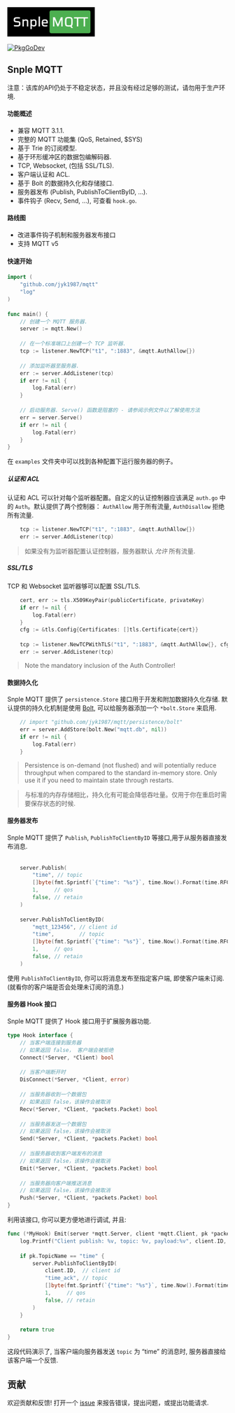 <img alt="Snple MQTT logo" src="docs/img/logo.png" width="200px">

[![PkgGoDev](https://pkg.go.dev/badge/github.com/snple/mqtt)](https://pkg.go.dev/github.com/snple/mqtt)

## Snple MQTT

注意：该库的API仍处于不稳定状态，并且没有经过足够的测试，请勿用于生产环境.

#### 功能概述
- 兼容 MQTT 3.1.1.
- 完整的 MQTT 功能集 (QoS, Retained, $SYS)
- 基于 Trie 的订阅模型.
- 基于环形缓冲区的数据包编解码器.
- TCP, Websocket, (包括 SSL/TLS).
- 客户端认证和 ACL.
- 基于 Bolt 的数据持久化和存储接口.
- 服务器发布 (Publish, PublishToClientByID, ...).
- 事件钩子 (Recv, Send, ...), 可查看 `hook.go`.

#### 路线图

- 改进事件钩子机制和服务器发布接口
- 支持 MQTT v5

#### 快速开始

``` go
import (
    "github.com/jyk1987/mqtt"
    "log"
)

func main() {
    // 创建一个 MQTT 服务器.
    server := mqtt.New()

    // 在一个标准端口上创建一个 TCP 监听器.
    tcp := listener.NewTCP("t1", ":1883", &mqtt.AuthAllow{})

    // 添加监听器至服务器.
    err := server.AddListener(tcp)
    if err != nil {
        log.Fatal(err)
    }

    // 启动服务器. Serve() 函数是阻塞的 - 请参阅示例文件以了解使用方法
    err = server.Serve()
    if err != nil {
        log.Fatal(err)
    }
}
```

在 `examples` 文件夹中可以找到各种配置下运行服务器的例子。

##### 认证和 ACL

认证和 ACL 可以针对每个监听器配置。自定义的认证控制器应该满足 `auth.go` 中的 `Auth`。默认提供了两个控制器：
`AuthAllow` 用于所有流量, `AuthDisallow` 拒绝所有流量.

```go
    tcp := listener.NewTCP("t1", ":1883", &mqtt.AuthAllow{})
    err := server.AddListener(tcp)
```

> 如果没有为监听器配置认证控制器，服务器默认 _允许_ 所有流量.

##### SSL/TLS

TCP 和 Websocket 监听器够可以配置 SSL/TLS.

```go
    cert, err := tls.X509KeyPair(publicCertificate, privateKey)
    if err != nil {
        log.Fatal(err)
    }
    cfg := &tls.Config{Certificates: []tls.Certificate{cert}}

    tcp := listener.NewTCPWithTLS("t1", ":1883", &mqtt.AuthAllow{}, cfg)
    err := server.AddListener(tcp)
```
> Note the mandatory inclusion of the Auth Controller!

#### 数据持久化

Snple MQTT 提供了 `persistence.Store` 接口用于开发和附加数据持久化存储. 默认提供的持久化机制是使用 [Bolt](https://github.com/etcd-io/bbolt), 可以给服务器添加一个 `*bolt.Store` 来启用.

```go
    // import "github.com/jyk1987/mqtt/persistence/bolt"
    err = server.AddStore(bolt.New("mqtt.db", nil))
    if err != nil {
        log.Fatal(err)
    }
```
> Persistence is on-demand (not flushed) and will potentially reduce throughput when compared to the standard in-memory store. Only use it if you need to maintain state through restarts.

> 与标准的内存存储相比，持久化有可能会降低吞吐量。仅用于你在重启时需要保存状态的时候.

#### 服务器发布

Snple MQTT 提供了 `Publish`, `PublishToClientByID` 等接口,用于从服务器直接发布消息.

```go

    server.Publish(
        "time", // topic
        []byte(fmt.Sprintf(`{"time": "%s"}`, time.Now().Format(time.RFC3339))), // payload
        1,     // qos
        false, // retain
    )

    server.PublishToClientByID(
        "mqtt_123456", // client id
        "time",        // topic
        []byte(fmt.Sprintf(`{"time": "%s"}`, time.Now().Format(time.RFC3339))), // payload
        1,     // qos
        false, // retain
    )

```

使用 `PublishToClientByID`, 你可以将消息发布至指定客户端, 即使客户端未订阅. (就看你的客户端是否会处理未订阅的消息.)

#### 服务器 Hook 接口

Snple MQTT 提供了 Hook 接口用于扩展服务器功能.

```go
type Hook interface {
    // 当客户端连接到服务器
    // 如果返回 false， 客户端会被拒绝
    Connect(*Server, *Client) bool

    // 当客户端断开时
    DisConnect(*Server, *Client, error)

    // 当服务器收到一个数据包
    // 如果返回 false，该操作会被取消
    Recv(*Server, *Client, *packets.Packet) bool

    // 当服务器发送一个数据包
    // 如果返回 false，该操作会被取消
    Send(*Server, *Client, *packets.Packet) bool

    // 当服务器收到客户端发布的消息
    // 如果返回 false，该操作会被取消
    Emit(*Server, *Client, *packets.Packet) bool

    // 当服务器向客户端推送消息
    // 如果返回 false，该操作会被取消
    Push(*Server, *Client, *packets.Packet) bool
}
```

利用该接口, 你可以更方便地进行调试, 并且:

```go
func (*MyHook) Emit(server *mqtt.Server, client *mqtt.Client, pk *packets.Packet) bool {
    log.Printf("Client publish: %v, topic: %v, payload:%v", client.ID, pk.TopicName, pk.Payload)

    if pk.TopicName == "time" {
        server.PublishToClientByID(
            client.ID,  // client id
            "time_ack", // topic
            []byte(fmt.Sprintf(`{"time": "%s"}`, time.Now().Format(time.RFC3339))), // payload
            1,     // qos
            false, // retain
        )
    }

    return true
}

```

这段代码演示了, 当客户端向服务器发送 `topic` 为 “time” 的消息时, 服务器直接给该客户端一个反馈.

## 贡献

欢迎贡献和反馈! 打开一个 [issue](https://github.com/snple/mqtt/issues) 来报告错误，提出问题，或提出功能请求.

